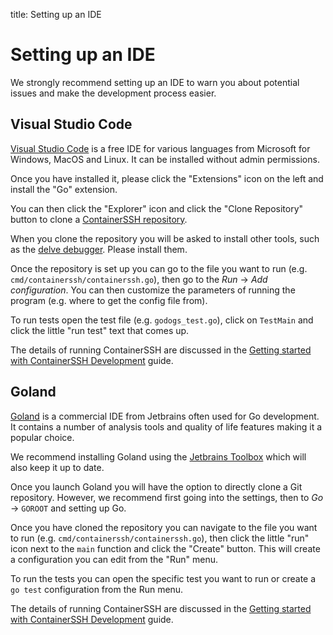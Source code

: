title: Setting up an IDE

<h1>Setting up an IDE</h1>

We strongly recommend setting up an IDE to warn you about potential issues and make the development process easier.

## Visual Studio Code

[Visual Studio Code](https://code.visualstudio.com/) is a free IDE for various languages from Microsoft for Windows, MacOS and Linux. It can be installed without admin permissions.

Once you have installed it, please click the "Extensions" icon on the left and install the "Go" extension.

You can then click the "Explorer" icon and click the "Clone Repository" button to clone a [ContainerSSH repository](https://github.com/containerssh).

When you clone the repository you will be asked to install other tools, such as the [delve debugger](https://github.com/go-delve/delve). Please install them.

Once the repository is set up you can go to the file you want to run (e.g. `cmd/containerssh/containerssh.go`), then go to the *Run* &rarr; *Add configuration*. You can then customize the parameters of running the program (e.g. where to get the config file from).

To run tests open the test file (e.g. `godogs_test.go`), click on `TestMain` and click the little "run test" text that comes up.

The details of running ContainerSSH are discussed in the [Getting started with ContainerSSH Development](../getting-started.md) guide. 

## Goland

[Goland](https://www.jetbrains.com/go/) is a commercial IDE from Jetbrains often used for Go development. It contains a number of analysis tools and quality of life features making it a popular choice.

We recommend installing Goland using the [Jetbrains Toolbox](https://www.jetbrains.com/toolbox-app/) which will also keep it up to date.

Once you launch Goland you will have the option to directly clone a Git repository. However, we recommend first going into the settings, then to *Go* &rarr; `GOROOT` and setting up Go.

Once you have cloned the repository you can navigate to the file you want to run (e.g. `cmd/containerssh/containerssh.go`), then click the little "run" icon next to the `main` function and click the "Create" button. This will create a configuration you can edit from the "Run" menu.

To run the tests you can open the specific test you want to run or create a `go test` configuration from the Run menu.

The details of running ContainerSSH are discussed in the [Getting started with ContainerSSH Development](../getting-started.md) guide.
